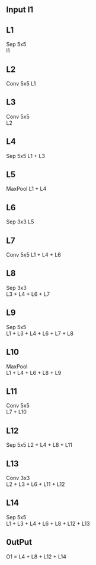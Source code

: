 ## Input I1

## L1
Sep 5x5   
I1
## L2 
Conv 5x5 
L1
## L3
Conv 5x5    
L2
## L4
Sep 5x5 
L1 + L3
## L5
MaxPool
L1 + L4
## L6       
Sep 3x3
L5
## L7
Conv 5x5
L1 + L4 + L6
## L8 
Sep 3x3     
L3 + L4 + L6 + L7
## L9
Sep 5x5     
L1 + L3 + L4 + L6 + L7 + L8
## L10
MaxPool     
L1 + L4 + L6 + L8 + L9
## L11
Conv 5x5  
L7 + L10
## L12
Sep 5x5 
L2 + L4 + L8 + L11
## L13
Conv 3x3   
L2 + L3 + L6 + L11 + L12
## L14
Sep 5x5     
L1 + L3 + L4 + L6 + L8 + L12 + L13
## 0utPut 
O1 = L4 + L8 + L12 + L14





